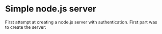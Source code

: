 # Simple node.js server

First attempt at creating a node.js server with authentication.
First part was to create the server:
